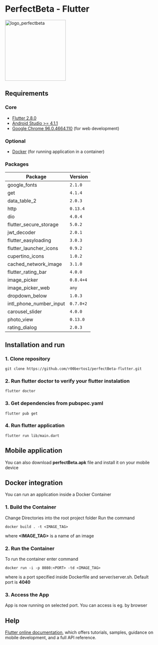 # PerfectBeta - Flutter

<img src="https://i.imgur.com/aKSxfR5.png"  width="200px" alt="logo_perfectbeta"/>  

## Requirements

### Core
* [Flutter 2.8.0](https://docs.flutter.dev/get-started/install)
* [Android Studio >= 4.1.1](https://developer.android.com/studio)
* [Google Chrome 96.0.4664.110](https://www.google.com/intl/pl_pl/chrome/) (for web development)

### Optional
* [Docker](https://docs.docker.com/get-docker/) (for running application in a container)

### Packages
| Package  | Version |
| ------------- | ------------- |
| google_fonts  | `2.1.0`  |
| get  | `4.1.4`  |
| data_table_2  | `2.0.3`  |
| http  | `0.13.4`  |
| dio  | `4.0.4`  |
| flutter_secure_storage  | `5.0.2`  |
| jwt_decoder  | `2.0.1`  |
| flutter_easyloading  | `3.0.3`  |
| flutter_launcher_icons  | `0.9.2`  |
| cupertino_icons  | `1.0.2`  |
| cached_network_image  | `3.1.0`  |
| flutter_rating_bar  | `4.0.0`  |
| image_picker  | `0.8.4+4`  |
| image_picker_web  | `any`  |
| dropdown_below  | `1.0.3`  |
| intl_phone_number_input  | `0.7.0+2`  |
| carousel_slider  | `4.0.0`  |
| photo_view  | `0.13.0`  |
| rating_dialog  | `2.0.3`  |

## Installation and run

### 1. Clone repository

````
git clone https://github.com/r00bertos1/perfectBeta-flutter.git
````

### 2. Run flutter doctor to verify your flutter instalation

````
flutter doctor
````

### 3. Get dependencies from pubspec.yaml

````
flutter pub get
````

### 4. Run flutter application

````
flutter run lib/main.dart
````

## Mobile application
You can also download **perfectBeta.apk** file and install it on your mobile device

## Docker integration
You can run an application inside a Docker Container

### 1. Build the Container
Change Directories into the root project folder
Run the command 
````
docker build . -t <IMAGE_TAG>
````
where **<IMAGE_TAG>** is a name of an image

### 2. Run the Container
To run the container enter command
````
docker run -i -p 8080:<PORT> -td <IMAGE_TAG>
````
where **<PORT>** is a port specified inside Dockerfile and server/server.sh. Default port is **4040**

### 3. Access the App
App is now running on selected port. You can access is eg. by browser
  
## Help
[Flutter online documentation](https://flutter.dev/docs), which offers tutorials,
samples, guidance on mobile development, and a full API reference.
